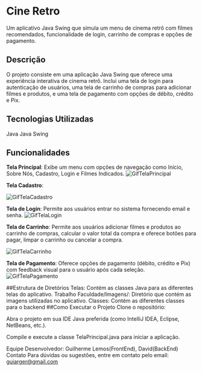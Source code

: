 # Cine Retro
Um aplicativo Java Swing que simula um menu de cinema retrô com filmes recomendados, funcionalidade de login, carrinho de compras e opções de pagamento.

## Descrição
O projeto consiste em uma aplicação Java Swing que oferece uma experiência interativa de cinema retrô. Inclui uma tela de login para autenticação de usuários, uma tela de carrinho de compras para adicionar filmes e produtos, e uma tela de pagamento com opções de débito, crédito e Pix.

## Tecnologias Utilizadas
Java
Java Swing
## Funcionalidades
**Tela Principal**: Exibe um menu com opções de navegação como Início, Sobre Nós, Cadastro, Login e Filmes Indicados.
![GifTelaPrincipal](https://github.com/gLeminho/TrabalhoPeriodo3/assets/156124383/ff4317ee-20d8-4898-9e96-3b13c9cee4f4)

**Tela Cadastro**:

![GifTelaCadastro](https://github.com/gLeminho/TrabalhoPeriodo3/assets/156124383/c99e3ee0-cdf0-46cd-b59b-974143604070)

**Tela de Login**: Permite aos usuários entrar no sistema fornecendo email e senha.
![GifTelaLogin](https://github.com/gLeminho/TrabalhoPeriodo3/assets/156124383/3ba9c0b7-5669-47f0-a8e5-e6092f7c80f4)

**Tela de Carrinho**: Permite aos usuários adicionar filmes e produtos ao carrinho de compras, calcular o valor total da compra e oferece botões para pagar, limpar o carrinho ou cancelar a compra.

![GifTelaCarrinho](https://github.com/gLeminho/TrabalhoPeriodo3/assets/156124383/daa96cbc-ec42-4a51-8e34-d517e2d57d6d)


**Tela de Pagamento**: Oferece opções de pagamento (débito, crédito e Pix) com feedback visual para o usuário após cada seleção.
![GifTelaPagamento](https://github.com/gLeminho/TrabalhoPeriodo3/assets/156124383/63318c56-9a0a-42b2-b2e5-01fa69d3e1d1)

##Estrutura de Diretórios
Telas: Contém as classes Java para as diferentes telas do aplicativo.
Trabalho Faculdade/Imagens/: Diretório que contém as imagens utilizadas no aplicativo.
Classes: Contém as diferentes classes para o backend
##Como Executar o Projeto
Clone o repositório:

Abra o projeto em sua IDE Java preferida (como IntelliJ IDEA, Eclipse, NetBeans, etc.).

Compile e execute a classe TelaPrincipal.java para iniciar a aplicação.

Equipe
Desenvolvedor: Guilherme Lemos(FrontEnd), David(BackEnd)
Contato
Para dúvidas ou sugestões, entre em contato pelo email: guiarger@gmail.com
